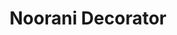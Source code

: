 ---
title: "Noorani Decorator"
url: /karachi/noorani-decorator-r-269-opposite-wasim-bagh-block-13-d-2-gulshan-e-iqbal-karachi/
shop: Möbel
---